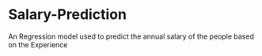 # Salary-Prediction
An Regression model used to predict the annual salary of the people based on the Experience 
